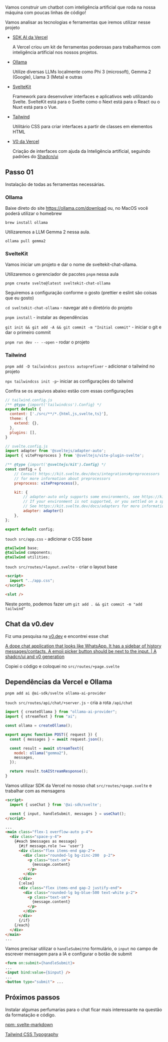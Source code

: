 Vamos construir um chatbot com inteligência artificial que roda na nossa máquina com poucas linhas de código!

Vamos analisar as tecnologias e ferramentas que iremos utilizar nesse projeto

- [SDK AI da Vercel](https://sdk.vercel.ai/)
    
    A Vercel criou um kit de ferramentas poderosas para trabalharmos com inteligência artificial nos nossos projetos.
    
- [Ollama](https://ollama.com/)
    
    Utilize diversas LLMs localmente como Phi 3 (microsoft), Gemma 2 (Google), Llama 3 (Meta) e outras
    
- [SvelteKit](https://kit.svelte.dev/)
    
    Framework para desenvolver interfaces e aplicativos web utilizando Svelte. SvelteKit está para o Svelte como o Next está para o React ou o Nuxt está para o Vue.
    
- [Tailwind](https://tailwindcss.com)
    
    Utilitário CSS para criar interfaces a partir de classes em elementos HTML
    
- [V0 da Vercel](https://v0.dev)
    
    Criação de interfaces com ajuda da Inteligência artificial, seguindo padrões do [Shadcn/ui](https://ui.shadcn.com/)
    

## Passo 01

Instalação de todas as ferramentas necessárias.

### Ollama

Baixe direto do site https://ollama.com/download ou, no MacOS você poderá utilizar o homebrew

`brew install ollama`

Utilizaremos a LLM Gemma 2 nessa aula.

`ollama pull gemma2` 

### SvelteKit

Vamos iniciar um projeto e dar o nome de sveltekit-chat-ollama. 

Utilizaremos o gerenciador de pacotes `pnpm` nessa aula

`pnpm create svelte@latest sveltekit-chat-ollama` 

Seguiremos a configuração conforme o gosto (prettier e eslint são coisas que eu gosto)

`cd sveltekit-chat-ollama` - navegar até o diretório do projeto

`pnpm install` - instalar as dependências

`git init && git add -A && git commit -m "Initial commit"` - iniciar o git e dar o primeiro commit

`pnpm run dev -- --open` - rodar o projeto

### Tailwind

`pnpm add -D tailwindcss postcss autoprefixer` - adicionar o tailwind no projeto

`npx tailwindcss init -p`- iniciar as configurações do tailwind

Confira se os arquivos abaixo estão com essas configurações

```jsx
// tailwind.config.js
/** @type {import('tailwindcss').Config} */
export default {
  content: ['./src/**/*.{html,js,svelte,ts}'],
  theme: {
    extend: {},
  },
  plugins: [],
}

// svelte.config.js
import adapter from '@sveltejs/adapter-auto';
import { vitePreprocess } from '@sveltejs/vite-plugin-svelte';

/** @type {import('@sveltejs/kit').Config} */
const config = {
	// Consult https://kit.svelte.dev/docs/integrations#preprocessors
	// for more information about preprocessors
	preprocess: vitePreprocess(),

	kit: {
		// adapter-auto only supports some environments, see https://kit.svelte.dev/docs/adapter-auto for a list.
		// If your environment is not supported, or you settled on a specific environment, switch out the adapter.
		// See https://kit.svelte.dev/docs/adapters for more information about adapters.
		adapter: adapter()
	},
};

export default config;
```

`touch src/app.css` - adicionar o CSS base

```css
@tailwind base;
@tailwind components;
@tailwind utilities;
```

`touch src/routes/+layout.svelte` - criar o layout base

```html
<script>
  import "../app.css";
</script>

<slot />
```

Neste ponto, podemos fazer um `git add . && git commit -m "add tailwind"`

## Chat da v0.dev

Fiz uma pesquisa na [v0.dev](http://v0.dev) e encontrei esse chat

[A dope chat application that looks like WhatsApp. It has a sidebar of history messages/contacts. A emoji picker button should be next to the input. | A shadcn/ui and v0 generation](https://v0.dev/t/LOyl5Wee15h)

Copiei o código e coloquei no `src/routes/+page.svelte`

## Dependências da Vercel e Ollama

`pnpm add ai @ai-sdk/svelte ollama-ai-provider`

`touch src/routes/api/chat/+server.js` - cria a rota `/api/chat` 

```jsx
import { createOllama } from "ollama-ai-provider";
import { streamText } from "ai";

const ollama = createOllama();

export async function POST({ request }) {
  const { messages } = await request.json();

  const result = await streamText({
    model: ollama("gemma2"),
    messages,
  });

  return result.toAIStreamResponse();
}
```

Vamos utilizar SDK da Vercel no nosso chat `src/routes/+page.svelte` e trabalhar com as mensagens

```html
<script>
  import { useChat } from '@ai-sdk/svelte';

  const { input, handleSubmit, messages } = useChat();
</script>

...
<main class="flex-1 overflow-auto p-4">
  <div class="space-y-4">
    {#each $messages as message}
      {#if message.role !== 'user'}
      <div class="flex items-end gap-2">
        <div class="rounded-lg bg-zinc-200  p-2">
          <p class="text-sm">
            {message.content}
          </p>
        </div>
      </div>
      {:else}
      <div class="flex items-end gap-2 justify-end">
        <div class="rounded-lg bg-blue-500 text-white p-2">
          <p class="text-sm">
            {message.content}
          </p>
        </div>
      </div>
      {/if}
    {/each}
  </div>
</main>
...
```

Vamos precisar utilizar o `handleSubmit`no formulário, o `input` no campo de escrever mensagem para a IA e configurar o botão de submit

```html
<form on:submit={handleSubmit}> 
... 
<input bind:value={$input} />
...
<button type="submit"> ...
```

## Próximos passos

Instalar algumas perfumarias para o chat ficar mais interessante na questão da formatação e código.

[npm: svelte-markdown](https://www.npmjs.com/package/svelte-markdown)

[Tailwind CSS Typography](https://tailwindcss-typography.vercel.app/)
